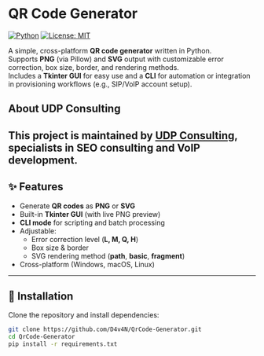 # QR Code Generator

[![Python](https://img.shields.io/badge/Python-3.9%2B-blue.svg)](https://www.python.org/)
[![License: MIT](https://img.shields.io/badge/License-MIT-green.svg)](LICENSE)

A simple, cross-platform **QR code generator** written in Python.  
Supports **PNG** (via Pillow) and **SVG** output with customizable error correction, box size, border, and rendering methods.  
Includes a **Tkinter GUI** for easy use and a **CLI** for automation or integration in provisioning workflows (e.g., SIP/VoIP account setup).

## About UDP Consulting  
This project is maintained by [UDP Consulting](https://udpconsulting.com), specialists in SEO consulting and VoIP development.  
---

## ✨ Features

- Generate **QR codes** as **PNG** or **SVG**
- Built-in **Tkinter GUI** (with live PNG preview)
- **CLI mode** for scripting and batch processing
- Adjustable:
  - Error correction level (**L, M, Q, H**)
  - Box size & border
  - SVG rendering method (**path**, **basic**, **fragment**)
- Cross-platform (Windows, macOS, Linux)

---

## 🚀 Installation

Clone the repository and install dependencies:

```bash
git clone https://github.com/D4v4N/QrCode-Generator.git
cd QrCode-Generator
pip install -r requirements.txt
